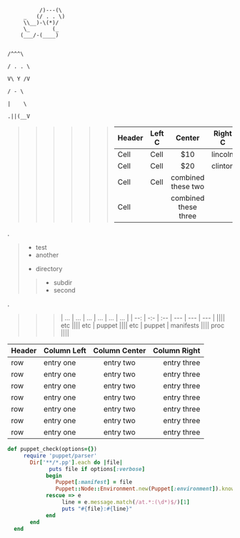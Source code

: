 ````
          /)---(\ 
     _   (/ . . \)
     \\__)-\(*)/  
     \_       (_                    
    (___/-(____)                  
````

                                                                                                                  /^^^\
                                                                                                                 / . . \ 
                                                                                                                 V\ Y /V
                                                                                                                  / - \
                                                                                                                  |    \
                                                                                                                 .||(__V
>    >    >    >    >    > | **Header** | **Left C** | Center  | **Right C** |
>    >    >    >    >    > |   ------   | ---------- | :-----: | ----------- |
>    >    >    >    >    > |    Cell    |    Cell    |   $10   | lincoln     |
>    >    >    >    >    > |    Cell    |    Cell    |   $20   | clinton     |
>    >    >    >    >    > |    Cell    |    Cell    |  combined these two  ||
>    >    >    >    >    > |    Cell    ||      combined these three        ||

. 

> + test
> + another
> * directory
> > * subdir
> > * second

.


> > > | ... | ... | ... | ... | ... | ... |
> > > | --: | -:- | :-- | --- | --- | --- |
> > > |||| etc
> > > |||| etc | puppet
> > > |||| etc | puppet | manifests
> > > |||| proc
> > > |||| 

**Header**     | Column Left   | Column Center    | Column Right
-------------- | :-----------  | :------------:   | ------------:
row            | entry one     | entry two        | entry three
row            | entry one     | entry two        | entry three
row            | entry one     | entry two        | entry three
row            | entry one     | entry two        | entry three
row            | entry one     | entry two        | entry three
row            | entry one     | entry two        | entry three
row            | entry one     | entry two        | entry three



```` ruby
def puppet_check(options={})
     require 'puppet/parser'
       Dir['**/*.pp'].each do |file|
             puts file if options[:verbose]
            begin
               Puppet[:manifest] = file
               Puppet::Node::Environment.new(Puppet[:environment]).known_resource_types.clear
            rescue => e
                 line = e.message.match(/at.*:(\d*)$/)[1]
                 puts "#{file}:#{line}"
            end
       end
  end
````
